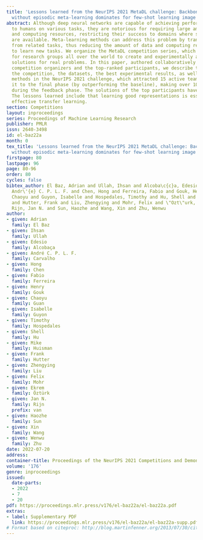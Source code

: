 ```yaml
---
title: 'Lessons learned from the NeurIPS 2021 MetaDL challenge: Backbone fine-tuning
  without episodic meta-learning dominates for few-shot learning image classification'
abstract: Although deep neural networks are capable of achieving performance superior
  to humans on various tasks, they are notorious for requiring large amounts of data
  and computing resources, restricting their success to domains where such resources
  are available. Meta-learning methods can address this problem by transferring knowledge
  from related tasks, thus reducing the amount of data and computing resources needed
  to learn new tasks. We organize the MetaDL competition series, which provide opportunities
  for research groups all over the world to create and experimentally assess new meta-(deep)learning
  solutions for real problems. In this paper, authored collaboratively between the
  competition organizers and the top-ranked participants, we describe the design of
  the competition, the datasets, the best experimental results, as well as the top-ranked
  methods in the NeurIPS 2021 challenge, which attracted 15 active teams who made
  it to the final phase (by outperforming the baseline), making over 100 code submissions
  during the feedback phase. The solutions of the top participants have been open-sourced.
  The lessons learned include that learning good representations is essential for
  effective transfer learning.
section: Competitions
layout: inproceedings
series: Proceedings of Machine Learning Research
publisher: PMLR
issn: 2640-3498
id: el-baz22a
month: 0
tex_title: 'Lessons learned from the NeurIPS 2021 MetaDL challenge: Backbone fine-tuning
  without episodic meta-learning dominates for few-shot learning image classification'
firstpage: 80
lastpage: 96
page: 80-96
order: 80
cycles: false
bibtex_author: El Baz, Adrian and Ullah, Ihsan and Alcoba\c{c}a, Edesio and Carvalho,
  Andr\'{e} C. P. L. F. and Chen, Hong and Ferreira, Fabio and Gouk, Henry and Guan,
  Chaoyu and Guyon, Isabelle and Hospedales, Timothy and Hu, Shell and Huisman, Mike
  and Hutter, Frank and Liu, Zhengying and Mohr, Felix and \"Ozt\"urk, Ekrem and van
  Rijn, Jan N. and Sun, Haozhe and Wang, Xin and Zhu, Wenwu
author:
- given: Adrian
  family: El Baz
- given: Ihsan
  family: Ullah
- given: Edesio
  family: Alcobaça
- given: André C. P. L. F.
  family: Carvalho
- given: Hong
  family: Chen
- given: Fabio
  family: Ferreira
- given: Henry
  family: Gouk
- given: Chaoyu
  family: Guan
- given: Isabelle
  family: Guyon
- given: Timothy
  family: Hospedales
- given: Shell
  family: Hu
- given: Mike
  family: Huisman
- given: Frank
  family: Hutter
- given: Zhengying
  family: Liu
- given: Felix
  family: Mohr
- given: Ekrem
  family: Öztürk
- given: Jan N.
  family: Rijn
  prefix: van
- given: Haozhe
  family: Sun
- given: Xin
  family: Wang
- given: Wenwu
  family: Zhu
date: 2022-07-20
address:
container-title: Proceedings of the NeurIPS 2021 Competitions and Demonstrations Track
volume: '176'
genre: inproceedings
issued:
  date-parts:
  - 2022
  - 7
  - 20
pdf: https://proceedings.mlr.press/v176/el-baz22a/el-baz22a.pdf
extras:
- label: Supplementary PDF
  link: https://proceedings.mlr.press/v176/el-baz22a/el-baz22a-supp.pdf
# Format based on citeproc: http://blog.martinfenner.org/2013/07/30/citeproc-yaml-for-bibliographies/
---
```

